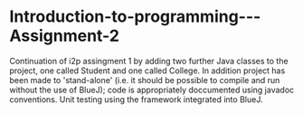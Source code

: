 # Introduction-to-programming---Assignment-2
Continuation of i2p assingment 1 by adding two further Java classes to the project, one called Student and one called College. In addition project has been made to 'stand-alone' (i.e. it should be possible to compile and run without the use of BlueJ); code is appropriately doccumented using javadoc conventions. Unit testing using the framework integrated into BlueJ.

